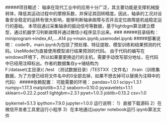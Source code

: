 #####项目概述：
轴承在现代工业中的应用十分广泛，其主要功能是支撑机械旋转体，降低其运动过程中的摩擦系数，并保证其回转精度。因此，轴承的工况对设备安全稳定的运转有很大影响，能够判断轴承故障与否并且定位故障是机组稳定运行的基础。
本项目通过采集轴承的振动信号等数据，基于lightbgm算法建立模型，通过机器学习判断故障并通过微信小程序显示出来。###
#####目录结构：
miniprogram->index,A1,....A14
py->main.ipynb,usemodel.ipynb
#####部署说明：
code中，main.ipynb为包括了预处理、特征提取、模型训练和结果预测的代码。UseModel为直接使用模型进行结果预测的代码。
由于代码的编写在windows环境下，所以如果要更换运行的主机，需要手动改写部分地址，在代码中已经用注释标出。作者的数据集存y->储结构为           
F:/dataset(主目录){   /test （测试数据目录）/TESTXX（文件名）
                      /train（训练集数据，为了方便已经将文件名中的0全部去掉，如果不想去掉可以替换为注释中的代码）
#####依赖配置：
可能需要的环境：
pandas=1.0.1
scipy=1.3.1
numpy=1.17.3
matplotlib=3.1.2
seaborn=0.10.0
pywavelets=1.1.1
sklearn=0.22.2.post1
lightgbm=2.3.1
pywt=1.0.3
joblib=0.13.2
csv=1.0

ipykernel=5.1.3
ipython=7.9.0
jupyter=1.0.0
运行说明：
1）直接下载源码
2）在微信开发者工具里运行小程序
3）在本地通过jupyter notebook运行.ipynb算法文件
